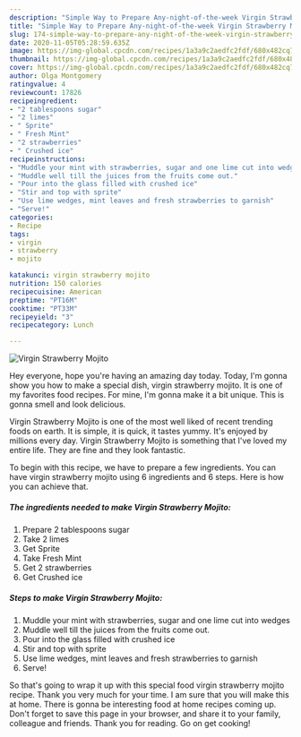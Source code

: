 ```yaml
---
description: "Simple Way to Prepare Any-night-of-the-week Virgin Strawberry Mojito"
title: "Simple Way to Prepare Any-night-of-the-week Virgin Strawberry Mojito"
slug: 174-simple-way-to-prepare-any-night-of-the-week-virgin-strawberry-mojito
date: 2020-11-05T05:28:59.635Z
image: https://img-global.cpcdn.com/recipes/1a3a9c2aedfc2fdf/680x482cq70/virgin-strawberry-mojito-recipe-main-photo.jpg
thumbnail: https://img-global.cpcdn.com/recipes/1a3a9c2aedfc2fdf/680x482cq70/virgin-strawberry-mojito-recipe-main-photo.jpg
cover: https://img-global.cpcdn.com/recipes/1a3a9c2aedfc2fdf/680x482cq70/virgin-strawberry-mojito-recipe-main-photo.jpg
author: Olga Montgomery
ratingvalue: 4
reviewcount: 17826
recipeingredient:
- "2 tablespoons sugar"
- "2 limes"
- " Sprite"
- " Fresh Mint"
- "2 strawberries"
- " Crushed ice"
recipeinstructions:
- "Muddle your mint with strawberries, sugar and one lime cut into wedges"
- "Muddle well till the juices from the fruits come out."
- "Pour into the glass filled with crushed ice"
- "Stir and top with sprite"
- "Use lime wedges, mint leaves and fresh strawberries to garnish"
- "Serve!"
categories:
- Recipe
tags:
- virgin
- strawberry
- mojito

katakunci: virgin strawberry mojito 
nutrition: 150 calories
recipecuisine: American
preptime: "PT16M"
cooktime: "PT33M"
recipeyield: "3"
recipecategory: Lunch

---
```



![Virgin Strawberry Mojito](https://img-global.cpcdn.com/recipes/1a3a9c2aedfc2fdf/680x482cq70/virgin-strawberry-mojito-recipe-main-photo.jpg)

Hey everyone, hope you're having an amazing day today. Today, I'm gonna show you how to make a special dish, virgin strawberry mojito. It is one of my favorites food recipes. For mine, I'm gonna make it a bit unique. This is gonna smell and look delicious.

Virgin Strawberry Mojito is one of the most well liked of recent trending foods on earth. It is simple, it is quick, it tastes yummy. It's enjoyed by millions every day. Virgin Strawberry Mojito is something that I've loved my entire life. They are fine and they look fantastic.




To begin with this recipe, we have to prepare a few ingredients. You can have virgin strawberry mojito using 6 ingredients and 6 steps. Here is how you can achieve that.

<!--inarticleads1-->

##### The ingredients needed to make Virgin Strawberry Mojito:

1. Prepare 2 tablespoons sugar
1. Take 2 limes
1. Get  Sprite
1. Take  Fresh Mint
1. Get 2 strawberries
1. Get  Crushed ice




<!--inarticleads2-->

##### Steps to make Virgin Strawberry Mojito:

1. Muddle your mint with strawberries, sugar and one lime cut into wedges
1. Muddle well till the juices from the fruits come out.
1. Pour into the glass filled with crushed ice
1. Stir and top with sprite
1. Use lime wedges, mint leaves and fresh strawberries to garnish
1. Serve!




So that's going to wrap it up with this special food virgin strawberry mojito recipe. Thank you very much for your time. I am sure that you will make this at home. There is gonna be interesting food at home recipes coming up. Don't forget to save this page in your browser, and share it to your family, colleague and friends. Thank you for reading. Go on get cooking!
